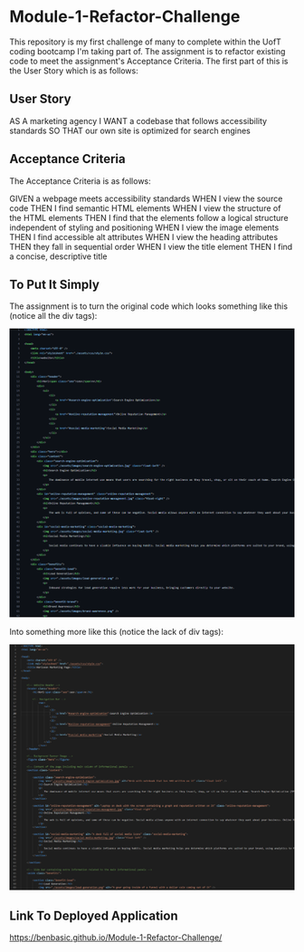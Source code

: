 # Module-1-Refactor-Challenge

This repository is my first challenge of many to complete within the UofT coding bootcamp I'm taking part of. 
The assignment is to refactor existing code to meet the assignment's Acceptance Criteria.
The first part of this is the User Story which is as follows:

## User Story

AS A marketing agency
I WANT a codebase that follows accessibility standards
SO THAT our own site is optimized for search engines



## Acceptance Criteria

The Acceptance Criteria is as follows:

GIVEN a webpage meets accessibility standards
WHEN I view the source code
THEN I find semantic HTML elements
WHEN I view the structure of the HTML elements
THEN I find that the elements follow a logical structure independent of styling and positioning
WHEN I view the image elements
THEN I find accessible alt attributes
WHEN I view the heading attributes
THEN they fall in sequential order
WHEN I view the title element
THEN I find a concise, descriptive title

## To Put It Simply

The assignment is to turn the original code which looks something like this (notice all the div tags):


![alt text](assets/images/screenshot.png)


Into something more like this (notice the lack of div tags):

![alt text](assets/images/screenshot2.png)

## Link To Deployed Application
https://benbasic.github.io/Module-1-Refactor-Challenge/

